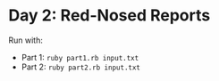 # Day 2: Red-Nosed Reports

Run with:

- Part 1: `ruby part1.rb input.txt`
- Part 2: `ruby part2.rb input.txt`
